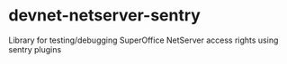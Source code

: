 # devnet-netserver-sentry
Library for testing/debugging SuperOffice NetServer access rights using sentry plugins
